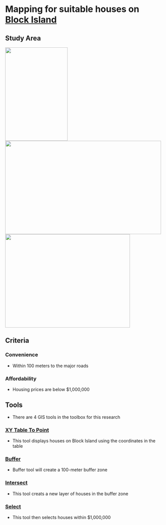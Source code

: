# Mapping for suitable houses on [Block Island](https://www.google.com/maps/place/Block+Island,+New+Shoreham,+RI+02807/data=!4m2!3m1!1s0x89e5f2c9f8a7cff9:0xa20c27ff7497a9cc?sa=X&ved=2ahUKEwj4nc-xoKTwAhXNnOAKHRkJBMoQ8gEwJ3oECGwQAQ)

## Study Area
<img src=https://seewesterly.com/wp-content/uploads/2017/09/blockislandmap.jpg width="200" height="300"><img src=https://img.marinas.com/v2/c9b356d614491632e62968191fcd3cf0fa5d203f90c705dd6d2d8ef1e489e680.jpg width="500" height="300"><img src=https://ap.rdcpix.com/a2c3e8e5d3e08c5b66cf3fa8b31a1dd3l-m991210866xd-w1020_h770_q80.jpg width="400" height="300">

## Criteria
### Convenience
- Within 100 meters to the major roads
### Affordability
- Housing prices are below $1,000,000
## Tools
- There are 4 GIS tools in the toolbox for this research

### [XY Table To Point](https://pro.arcgis.com/en/pro-app/latest/tool-reference/data-management/xy-table-to-point.htm)

- This tool displays houses on Block Island using the coordinates in the table

### [Buffer](https://pro.arcgis.com/en/pro-app/latest/tool-reference/analysis/buffer.htm)

- Buffer tool will create a 100-meter buffer zone

### [Intersect](https://pro.arcgis.com/en/pro-app/latest/tool-reference/analysis/intersect.htm)

- This tool creats a new layer of houses in the buffer zone

### [Select](https://pro.arcgis.com/en/pro-app/latest/tool-reference/analysis/select.htm)

- This tool then selects houses within $1,000,000
